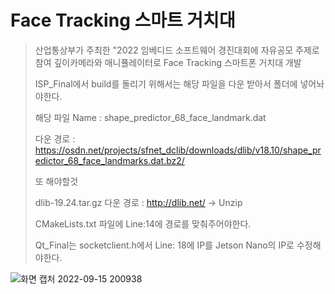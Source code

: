 # Face Tracking 스마트 거치대
> 산업통상부가 주최한 "2022 임베디드 소프트웨어 경진대회에 자유공모 주제로 참여 깊이카메라와 매니퓰레이터로 Face Tracking 스마트폰 거치대 개발
> 
> ISP_Final에서 build를 돌리기 위해서는 해당 파일을 다운 받아서 폴더에 넣어놔야한다.
> 
> 해당 파일 Name : shape_predictor_68_face_landmark.dat
> 
> 다운 경로 : https://osdn.net/projects/sfnet_dclib/downloads/dlib/v18.10/shape_predictor_68_face_landmarks.dat.bz2/
> 
> 또 해야할것
> 
> dlib-19.24.tar.gz 다운 경로 : http://dlib.net/ -> Unzip
> 
> CMakeLists.txt 파일에 Line:14에 경로를 맞춰주어야한다.
> 
> Qt_Final는 socketclient.h에서 Line: 18에 IP를 Jetson Nano의 IP로 수정해야한다.
> 

![화면 캡처 2022-09-15 200938](https://user-images.githubusercontent.com/102636954/190389213-c3578d03-5c9e-411d-9065-a8ffede634c3.png)
